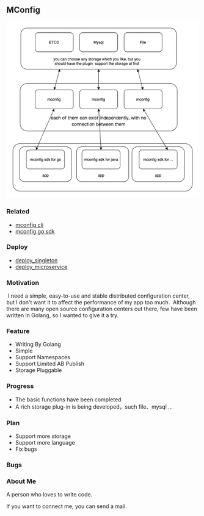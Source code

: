 ## MConfig

![mconfig](img/mconfig.png)

### Related

* [mconfig cli](https://github.com/mhchlib/mconfig-cli)
* [mconfig go sdk](https://github.com/mhchlib/mconfig-go-sdk) 


### Deploy

* [deploy_singleton](/deploy_singleton.md)
* [deploy_microservice](/deploy_microservice.md)

### Motivation

​	I need a simple, easy-to-use and stable distributed configuration center, but I don't want it to affect the performance of my app too much.
​	Although there are many open source configuration centers out there, few have been written in Golang, so I wanted to give it a try.

### Feature

* Writing By Golang
* Simple
* Support Namespaces
* Support Limited AB Publish
* Storage Pluggable

### Progress

* The basic functions have been completed
*  A rich storage plug-in is being developed，such file、mysql ...

### Plan

* Support more storage
* Support more language
* Fix bugs

### Bugs



### About Me

A person who loves to write code.

If you want to connect me, you can send a mail.